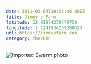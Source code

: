 ```yaml
---
date: 2012-03-04T20:53:44.000Z
title: Jimmy's Farm
latitude: 52.01974278779758
longitude: 1.1241934269280327
url: https://jimmysfarm.com
category: checkin
---
```

<img src="https://fastly.4sqi.net/img/general/612x612/A1WaYU-joXuAZBg4LR8CZr-DoNhNbx7sy7XgxJEjoNg.jpg" alt="Imported Swarm photo"/>
